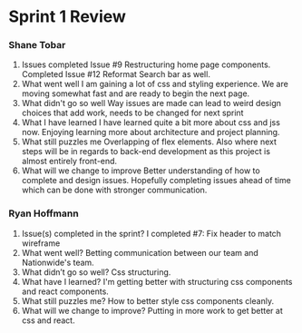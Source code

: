 # Sprint 1 Review
### Shane Tobar
1. Issues completed
Issue #9 Restructuring home page components. Completed Issue #12 Reformat Search bar as well.
2. What went well
I am gaining a lot of css and styling experience. We are moving somewhat fast and are ready to begin the next page.
3. What didn't go so well
Way issues are made can lead to weird design choices that add work, needs to be changed for next sprint
4. What I have learned
I have learned quite a bit more about css and jss now. Enjoying learning more about architecture and project planning.
5. What still puzzles me
Overlapping of flex elements. Also where next steps will be in regards to back-end development as this project is almost entirely front-end.
6. What will we change to improve
Better understanding of how to complete and design issues. Hopefully completing issues ahead of time which can be done with stronger communication.


### Ryan Hoffmann
1. Issue(s) completed in the sprint?
I completed #7: Fix header to match wireframe
2. What went well?
Betting communication between our team and Nationwide's team.
3. What didn’t go so well?
Css structuring.
4. What have I learned?
I'm getting better with structuring css components and react components.
5. What still puzzles me?
How to better style css components cleanly.
6. What will we change to improve?
Putting in more work to get better at css and react.